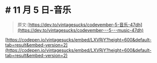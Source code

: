 # # 11 月 5 日-音乐

> 原文:[https://dev.to/vintagesucks/codevember-5-音乐-47dh](https://dev.to/vintagesucks/codevember---5---music-47dh)

[https://codepen.io/vintagesucks/embed/LXVRjY?height=600&default-tab=result&embed-version=2](https://codepen.io/vintagesucks/embed/LXVRjY?height=600&default-tab=result&embed-version=2)
